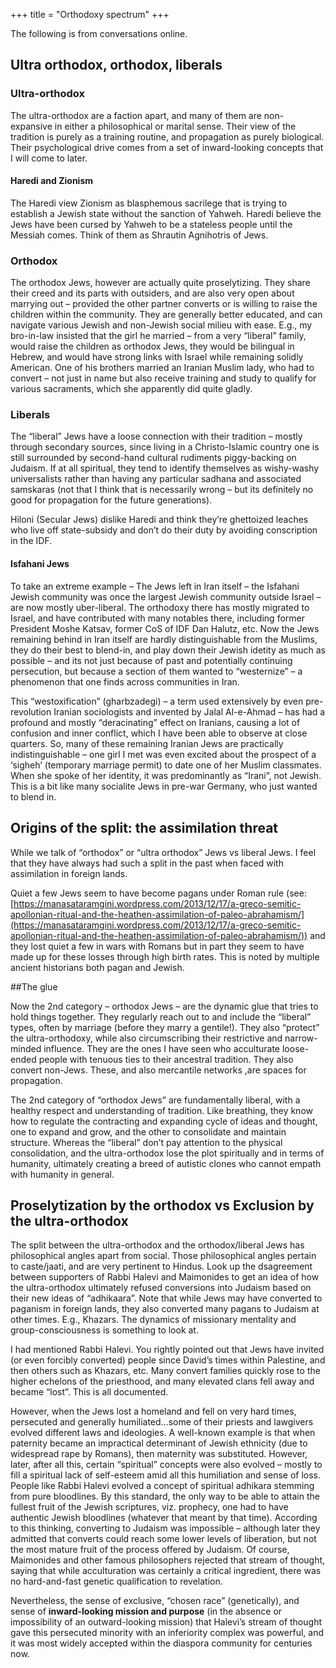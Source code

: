 +++
title = "Orthodoxy spectrum"
+++

The following is from conversations online.

## Ultra orthodox, orthodox, liberals

### Ultra-orthodox
The ultra-orthodox are a faction apart, and many of them are non-expansive in either a philosophical or marital sense. Their view of the tradition is purely as a training routine, and propagation as purely biological. Their psychological drive comes from a set of inward-looking concepts that I will come to later.


#### Haredi and Zionism
The Haredi view Zionism as blasphemous sacrilege that is trying to establish a Jewish state without the sanction of Yahweh. Haredi believe the Jews have been cursed by Yahweh to be a stateless people until the  Messiah comes. Think of them as Shrautin Agnihotris of Jews.

### Orthodox
The orthodox Jews, however are actually quite proselytizing. They share their creed and its parts with outsiders, and are also very open about marrying out – provided the other partner converts or is willing to raise the children within the community. They are generally better educated, and can navigate various Jewish and non-Jewish social milieu with ease. E.g., my bro-in-law insisted that the girl he married – from a very “liberal” family, would raise the children as orthodox Jews, they would be bilingual in Hebrew, and would have strong links with Israel while remaining solidly American. One of his brothers married an Iranian Muslim lady, who had to convert – not just in name but also receive training and study to qualify for various sacraments, which she apparently did quite gladly.

### Liberals
The “liberal” Jews have a loose connection with their tradition – mostly through secondary sources, since living in a Christo-Islamic country one is still surrounded by second-hand cultural rudiments piggy-backing on Judaism. If at all spiritual, they tend to identify themselves as wishy-washy universalists rather than having any particular sadhana and associated samskaras (not that I think that is necessarily wrong – but its definitely no good for propagation for the future generations).

Hiloni (Secular Jews) dislike Haredi and think they’re ghettoized leaches who live off state-subsidy and don’t do their duty by avoiding conscription in the IDF.

#### Isfahani Jews
To take an extreme example – The Jews left in Iran itself – the Isfahani Jewish community was once the largest Jewish community outside Israel – are now mostly uber-liberal. The orthodoxy there has mostly migrated to Israel, and have contributed with many notables there, including former President Moshe Katsav, former CoS of IDF Dan Halutz, etc. Now the Jews remaining behind in Iran itself are hardly distinguishable from the Muslims, they do their best to blend-in, and play down their Jewish idetity as much as possible – and its not just because of past and potentially continuing persecution, but because a section of them wanted to “westernize” – a phenomenon that one finds across communities in Iran. 

This “westoxification” (gharbzadegi) – a term used extensively by even pre-revolution Iranian sociologists and invented by Jalal Al-e-Ahmad – has had a profound and mostly “deracinating” effect on Iranians, causing a lot of confusion and inner conflict, which I have been able to observe at close quarters. So, many of these remaining Iranian Jews are practically indistinguishable – one girl I met was even excited about the prospect of a ‘sigheh’ (temporary marriage permit) to date one of her Muslim classmates. When she spoke of her identity, it was predominantly as “Irani”, not Jewish. This is a bit like many socialite Jews in pre-war Germany, who just wanted to blend in.

## Origins of the split: the assimilation threat

While we talk of “orthodox” or “ultra orthodox” Jews vs liberal Jews. I feel that they have always had such a split in the past when faced with assimilation in foreign lands.

Quiet a few Jews seem to have become pagans under Roman rule (see: [https://manasataramgini.wordpress.com/2013/12/17/a-greco-semitic-apollonian-ritual-and-the-heathen-assimilation-of-paleo-abrahamism/](https://manasataramgini.wordpress.com/2013/12/17/a-greco-semitic-apollonian-ritual-and-the-heathen-assimilation-of-paleo-abrahamism/)) and they lost quiet a few in wars with Romans but in part they seem to have made up for these losses through high birth rates. This is noted by multiple ancient historians both pagan and Jewish.

##The glue

Now the 2nd category – orthodox Jews – are the dynamic glue that tries to hold things together. They regularly reach out to and include the “liberal” types, often by marriage (before they marry a gentile!). They also “protect” the ultra-orthodoxy, while also circumscribing their restrictive and narrow-minded influence. They are the ones I have seen who acculturate loose-ended people with tenuous ties to their ancestral tradition. They also convert non-Jews. These, and also mercantile networks ,are spaces for propagation.

The 2nd category of “orthodox Jews” are fundamentally liberal, with a healthy respect and understanding of tradition. Like breathing, they know how to regulate the contracting and expanding cycle of ideas and thought, one to expand and grow, and the other to consolidate and maintain structure. Whereas the “liberal” don’t pay attention to the physical consolidation, and the ultra-orthodox lose the plot spiritually and in terms of humanity, ultimately creating a breed of autistic clones who cannot empath with humanity in general.

## Proselytization by the orthodox vs Exclusion by the ultra-orthodox  
The split between the ultra-orthodox and the orthodox/liberal Jews has philosophical angles apart from social. Those philosophical angles pertain to caste/jaati, and are very pertinent to Hindus. Look up the dsagreement between supporters of Rabbi Halevi and Maimonides to get an idea of how the ultra-orthodox ultimately refused conversions into Judaism based on their new ideas of “adhikaara”. Note that while Jews may have converted to paganism in foreign lands, they also converted many pagans to Judaism at other times. E.g., Khazars. The dynamics of missionary mentality and group-consciousness is something to look at.

I had mentioned Rabbi Halevi. You rightly pointed out that Jews have invited (or even forcibly converted) people since David’s times within Palestine, and then others such as Khazars, etc. Many convert families quickly rose to the higher echelons of the priesthood, and many elevated clans fell away and became “lost”. This is all documented. 

However, when the Jews lost a homeland and fell on very hard times, persecuted and generally humiliated…some of their priests and lawgivers evolved different laws and ideologies. A well-known example is that when paternity became an impractical determinant of Jewish ethnicity (due to widespread rape by Romans), then maternity was substituted. However, later, after all this, certain “spiritual” concepts were also evolved – mostly to fill a spiritual lack of self-esteem amid all this humiliation and sense of loss. People like Rabbi Halevi evolved a concept of spiritual adhikara stemming from pure bloodlines. By this standard, the only way to be able to attain the fullest fruit of the Jewish scriptures, viz. prophecy, one had to have authentic Jewish bloodlines (whatever that meant by that time). According to this thinking, converting to Judaism was impossible – although later they admitted that converts could reach some lower levels of liberation, but not the most mature fruit of the process offered by Judaism. Of course, Maimonides and other famous philosophers rejected that stream of thought, saying that while acculturation was certainly a critical ingredient, there was no hard-and-fast genetic qualification to revelation.

Nevertheless, the sense of exclusive, “chosen race” (genetically), and sense of **inward-looking mission and purpose** (in the absence or impossibility of an outward-looking mission) that Halevi’s stream of thought gave this persecuted minority with an inferiority complex was powerful, and it was most widely accepted within the diaspora community for centuries now.

